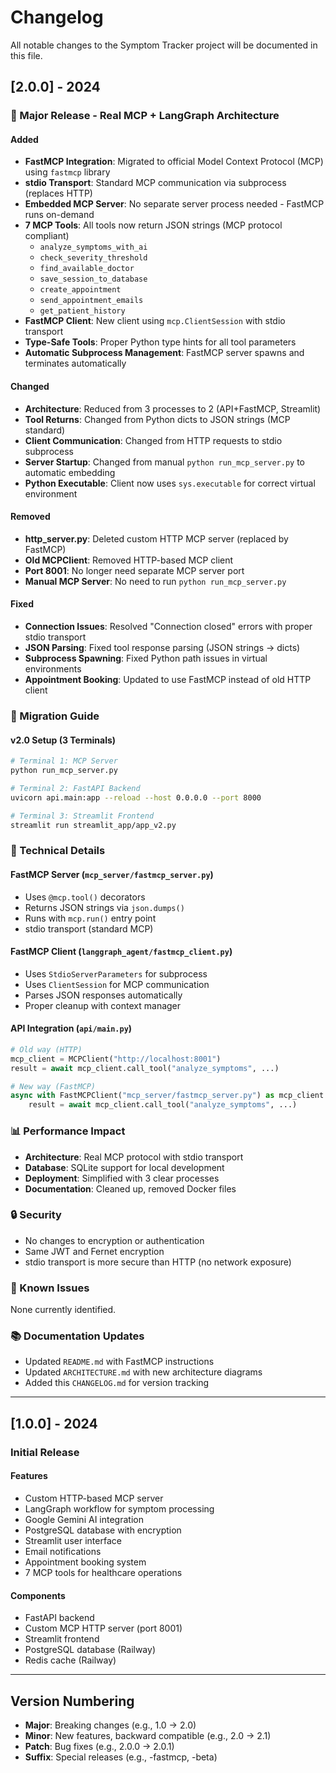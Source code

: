 # Changelog

All notable changes to the Symptom Tracker project will be documented in this file.

## [2.0.0] - 2024

### 🎉 Major Release - Real MCP + LangGraph Architecture

#### Added
- **FastMCP Integration**: Migrated to official Model Context Protocol (MCP) using `fastmcp` library
- **stdio Transport**: Standard MCP communication via subprocess (replaces HTTP)
- **Embedded MCP Server**: No separate server process needed - FastMCP runs on-demand
- **7 MCP Tools**: All tools now return JSON strings (MCP protocol compliant)
  - `analyze_symptoms_with_ai`
  - `check_severity_threshold`
  - `find_available_doctor`
  - `save_session_to_database`
  - `create_appointment`
  - `send_appointment_emails`
  - `get_patient_history`
- **FastMCP Client**: New client using `mcp.ClientSession` with stdio transport
- **Type-Safe Tools**: Proper Python type hints for all tool parameters
- **Automatic Subprocess Management**: FastMCP server spawns and terminates automatically

#### Changed
- **Architecture**: Reduced from 3 processes to 2 (API+FastMCP, Streamlit)
- **Tool Returns**: Changed from Python dicts to JSON strings (MCP standard)
- **Client Communication**: Changed from HTTP requests to stdio subprocess
- **Server Startup**: Changed from manual `python run_mcp_server.py` to automatic embedding
- **Python Executable**: Client now uses `sys.executable` for correct virtual environment

#### Removed
- **http_server.py**: Deleted custom HTTP MCP server (replaced by FastMCP)
- **Old MCPClient**: Removed HTTP-based MCP client
- **Port 8001**: No longer need separate MCP server port
- **Manual MCP Server**: No need to run `python run_mcp_server.py`

#### Fixed
- **Connection Issues**: Resolved "Connection closed" errors with proper stdio transport
- **JSON Parsing**: Fixed tool response parsing (JSON strings → dicts)
- **Subprocess Spawning**: Fixed Python path issues in virtual environments
- **Appointment Booking**: Updated to use FastMCP instead of old HTTP client

### 📝 Migration Guide

#### v2.0 Setup (3 Terminals)
```bash
# Terminal 1: MCP Server
python run_mcp_server.py

# Terminal 2: FastAPI Backend
uvicorn api.main:app --reload --host 0.0.0.0 --port 8000

# Terminal 3: Streamlit Frontend
streamlit run streamlit_app/app_v2.py
```

### 🔧 Technical Details

#### FastMCP Server (`mcp_server/fastmcp_server.py`)
- Uses `@mcp.tool()` decorators
- Returns JSON strings via `json.dumps()`
- Runs with `mcp.run()` entry point
- stdio transport (standard MCP)

#### FastMCP Client (`langgraph_agent/fastmcp_client.py`)
- Uses `StdioServerParameters` for subprocess
- Uses `ClientSession` for MCP communication
- Parses JSON responses automatically
- Proper cleanup with context manager

#### API Integration (`api/main.py`)
```python
# Old way (HTTP)
mcp_client = MCPClient("http://localhost:8001")
result = await mcp_client.call_tool("analyze_symptoms", ...)

# New way (FastMCP)
async with FastMCPClient("mcp_server/fastmcp_server.py") as mcp_client:
    result = await mcp_client.call_tool("analyze_symptoms", ...)
```

### 📊 Performance Impact

- **Architecture**: Real MCP protocol with stdio transport
- **Database**: SQLite support for local development
- **Deployment**: Simplified with 3 clear processes
- **Documentation**: Cleaned up, removed Docker files

### 🔒 Security

- No changes to encryption or authentication
- Same JWT and Fernet encryption
- stdio transport is more secure than HTTP (no network exposure)

### 🐛 Known Issues

None currently identified.

### 📚 Documentation Updates

- Updated `README.md` with FastMCP instructions
- Updated `ARCHITECTURE.md` with new architecture diagrams
- Added this `CHANGELOG.md` for version tracking

---

## [1.0.0] - 2024

### Initial Release

#### Features
- Custom HTTP-based MCP server
- LangGraph workflow for symptom processing
- Google Gemini AI integration
- PostgreSQL database with encryption
- Streamlit user interface
- Email notifications
- Appointment booking system
- 7 MCP tools for healthcare operations

#### Components
- FastAPI backend
- Custom MCP HTTP server (port 8001)
- Streamlit frontend
- PostgreSQL database (Railway)
- Redis cache (Railway)

---

## Version Numbering

- **Major**: Breaking changes (e.g., 1.0 → 2.0)
- **Minor**: New features, backward compatible (e.g., 2.0 → 2.1)
- **Patch**: Bug fixes (e.g., 2.0.0 → 2.0.1)
- **Suffix**: Special releases (e.g., -fastmcp, -beta)
